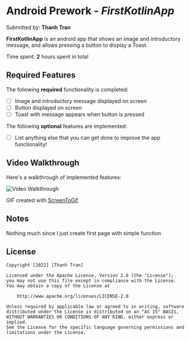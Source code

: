 # Android Prework - *FirstKotlinApp*

Submitted by: **Thanh Tran**

**FirstKotlinApp** is an android app that shows an image and introductory message, and allows pressing a button to display a Toast. 

Time spent: **2** hours spent in total

## Required Features

The following **required** functionality is completed:

* [ ] Image and introductory message displayed on screen
* [ ] Button displayed on screen
* [ ] Toast with message appears when button is pressed 

The following **optional** features are implemented:

* [ ] List anything else that you can get done to improve the app functionality!

## Video Walkthrough

Here's a walkthrough of implemented features:

<img src='//imgur.com/3wHESFI' title='Video Walkthrough' width='' alt='Video Walkthrough' />

GIF created with [ScreenToGif](https://www.screentogif.com/).  


## Notes

Nothing much since I just create first page with simple function

## License

    Copyright [2022] [Thanh Tran]

    Licensed under the Apache License, Version 2.0 (the "License");
    you may not use this file except in compliance with the License.
    You may obtain a copy of the License at

        http://www.apache.org/licenses/LICENSE-2.0

    Unless required by applicable law or agreed to in writing, software
    distributed under the License is distributed on an "AS IS" BASIS,
    WITHOUT WARRANTIES OR CONDITIONS OF ANY KIND, either express or implied.
    See the License for the specific language governing permissions and
    limitations under the License.
